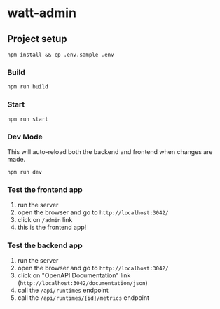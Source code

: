 # watt-admin

## Project setup

```
npm install && cp .env.sample .env
```

### Build

```
npm run build
```

### Start

```
npm run start
```

### Dev Mode

This will auto-reload both the backend and frontend when changes are made.

```
npm run dev
```

### Test the frontend app

1. run the server
2. open the browser and go to `http://localhost:3042/`
3. click on `/admin` link
4. this is the frontend app!

### Test the backend app

1. run the server
2. open the browser and go to `http://localhost:3042/`
3. click on "OpenAPI Documentation" link (`http://localhost:3042/documentation/json`)
4. call the `/api/runtimes` endpoint
5. call the `/api/runtimes/{id}/metrics` endpoint

